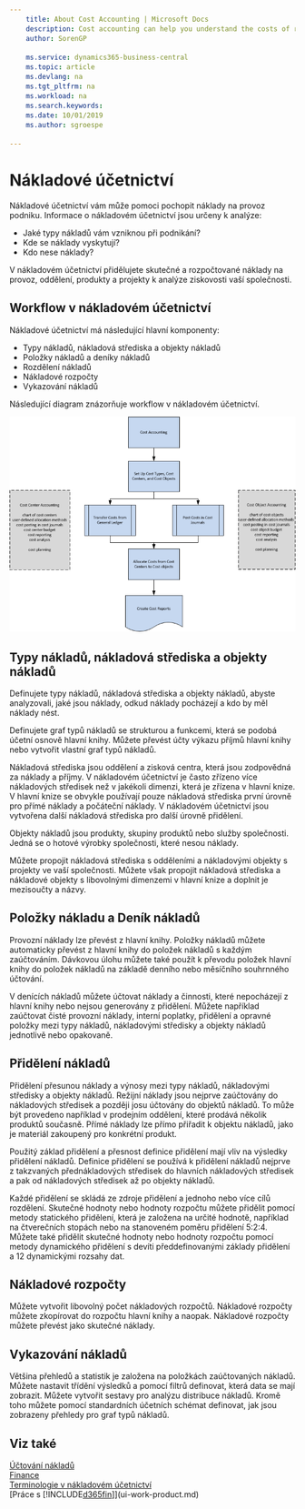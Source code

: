 ```yaml
---
    title: About Cost Accounting | Microsoft Docs
    description: Cost accounting can help you understand the costs of running a business.
    author: SorenGP

    ms.service: dynamics365-business-central
    ms.topic: article
    ms.devlang: na
    ms.tgt_pltfrm: na
    ms.workload: na
    ms.search.keywords:
    ms.date: 10/01/2019
    ms.author: sgroespe

---
```

# Nákladové účetnictví
Nákladové účetnictví vám může pomoci pochopit náklady na provoz podniku. Informace o nákladovém účetnictví jsou určeny k analýze:

- Jaké typy nákladů vám vzniknou při podnikání?
- Kde se náklady vyskytují?
- Kdo nese náklady?

V nákladovém účetnictví přidělujete skutečné a rozpočtované náklady na provoz, oddělení, produkty a projekty k analýze ziskovosti vaší společnosti.

## Workflow v nákladovém účetnictví
Nákladové účetnictví má následující hlavní komponenty:

- Typy nákladů, nákladová střediska a objekty nákladů
- Položky nákladů a deníky nákladů
- Rozdělení nákladů
- Nákladové rozpočty
- Vykazování nákladů

Následující diagram znázorňuje workflow v nákladovém účetnictví.

![Přehled nákladového účetnictví](media/costaccountingoverview.png "CostAccountingOverview")

## Typy nákladů, nákladová střediska a objekty nákladů
Definujete typy nákladů, nákladová střediska a objekty nákladů, abyste analyzovali, jaké jsou náklady, odkud náklady pocházejí a kdo by měl náklady nést.

Definujete graf typů nákladů se strukturou a funkcemi, která se podobá účetní osnově hlavní knihy. Můžete převést účty výkazu příjmů hlavní knihy nebo vytvořit vlastní graf typů nákladů.

Nákladová střediska jsou oddělení a zisková centra, která jsou zodpovědná za náklady a příjmy. V nákladovém účetnictví je často zřízeno více nákladových středisek než v jakékoli dimenzi, která je zřízena v hlavní knize. V hlavní knize se obvykle používají pouze nákladová střediska první úrovně pro přímé náklady a počáteční náklady. V nákladovém účetnictví jsou vytvořena další nákladová střediska pro další úrovně přidělení.

Objekty nákladů jsou produkty, skupiny produktů nebo služby společnosti. Jedná se o hotové výrobky společnosti, které nesou náklady.

Můžete propojit nákladová střediska s odděleními a nákladovými objekty s projekty ve vaší společnosti. Můžete však propojit nákladová střediska a nákladové objekty s libovolnými dimenzemi v hlavní knize a doplnit je mezisoučty a názvy.

## Položky nákladu a Deník nákladů
Provozní náklady lze převést z hlavní knihy. Položky nákladů můžete automaticky převést z hlavní knihy do položek nákladů s každým zaúčtováním. Dávkovou úlohu můžete také použít k převodu položek hlavní knihy do položek nákladů na základě denního nebo měsíčního souhrnného účtování.

V denících nákladů můžete účtovat náklady a činnosti, které nepocházejí z hlavní knihy nebo nejsou generovány z přidělení. Můžete například zaúčtovat čisté provozní náklady, interní poplatky, přidělení a opravné položky mezi typy nákladů, nákladovými středisky a objekty nákladů jednotlivě nebo opakovaně.

## Přidělení nákladů
Přidělení přesunou náklady a výnosy mezi typy nákladů, nákladovými středisky a objekty nákladů. Režijní náklady jsou nejprve zaúčtovány do nákladových středisek a později josu účtovány do objektů nákladů. To může být provedeno například v prodejním oddělení, které prodává několik produktů současně. Přímé náklady lze přímo přiřadit k objektu nákladů, jako je materiál zakoupený pro konkrétní produkt.

Použitý základ přidělení a přesnost definice přidělení mají vliv na výsledky přidělení nákladů. Definice přidělení se používá k přidělení nákladů nejprve z takzvaných přednákladových středisek do hlavních nákladových středisek a pak od nákladových středisek až po objekty nákladů.

Každé přidělení se skládá ze zdroje přidělení a jednoho nebo více cílů rozdělení. Skutečné hodnoty nebo hodnoty rozpočtu můžete přidělit pomocí metody statického přidělení, která je založena na určité hodnotě, například na čtverečních stopách nebo na stanoveném poměru přidělení 5:2:4. Můžete také přidělit skutečné hodnoty nebo hodnoty rozpočtu pomocí metody dynamického přidělení s devíti předdefinovanými základy přidělení a 12 dynamickými rozsahy dat.

## Nákladové rozpočty
Můžete vytvořit libovolný počet nákladových rozpočtů. Nákladové rozpočty můžete zkopírovat do rozpočtu hlavní knihy a naopak. Nákladové rozpočty můžete převést jako skutečné náklady.

## Vykazování nákladů
Většina přehledů a statistik je založena na položkách zaúčtovaných nákladů. Můžete nastavit třídění výsledků a pomocí filtrů definovat, která data se mají zobrazit. Můžete vytvořit sestavy pro analýzu distribuce nákladů. Kromě toho můžete pomocí standardních účetních schémat definovat, jak jsou zobrazeny přehledy pro graf typů nákladů.

## Viz také
[Účtování nákladů](finance-manage-cost-accounting.md)  
[Finance](finance.md)  
[Terminologie v nákladovém účetnictví](finance-terminology-in-cost-accounting.md)  
[Práce s [!INCLUDE[d365fin](includes/d365fin_md.md)]](ui-work-product.md)
